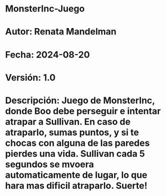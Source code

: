 # MonsterInc-Juego
# Autor: Renata Mandelman
# Fecha: 2024-08-20
# Versión: 1.0
# Descripción: Juego de MonsterInc, donde Boo debe perseguir e intentar atrapar a Sullivan. En caso de atraparlo, sumas puntos, y si te chocas con alguna de las paredes pierdes una vida. Sullivan cada 5 segundos se mvoera automaticamente de lugar, lo que hara mas dificil atraparlo. Suerte!